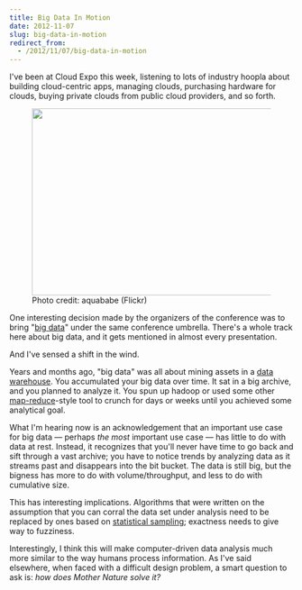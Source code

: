 ```yaml
---
title: Big Data In Motion
date: 2012-11-07
slug: big-data-in-motion
redirect_from:
  - /2012/11/07/big-data-in-motion
---
```


I've been at Cloud Expo this week, listening to lots of industry hoopla about building cloud-centric apps, managing clouds, purchasing hardware for clouds, buying private clouds from public cloud providers, and so forth.

<figure><img alt="" src="http://farm6.staticflickr.com/5283/5247181522_d9884b37ac.jpg" height="332" width="500" /><figcaption>Photo credit: aquababe (Flickr)</figcaption></figure>

One interesting decision made by the organizers of the conference was to bring "<a class="zem_slink" title="Big data" href="http://en.wikipedia.org/wiki/Big_data" target="_blank" rel="wikipedia">big data</a>" under the same conference umbrella. There's a whole track here about big data, and it gets mentioned in almost every presentation.

And I've sensed a shift in the wind.

Years and months ago, "big data" was all about mining assets in a <a class="zem_slink" title="Data warehouse" href="http://en.wikipedia.org/wiki/Data_warehouse" target="_blank" rel="wikipedia">data warehouse</a>. You accumulated your big data over time. It sat in a big archive, and you planned to analyze it. You spun up hadoop or used some other <a class="zem_slink" title="MapReduce" href="http://en.wikipedia.org/wiki/MapReduce" target="_blank" rel="wikipedia">map-reduce</a>-style tool to crunch for days or weeks until you achieved some analytical goal.

What I'm hearing now is an acknowledgement that an important use case for big data &mdash; perhaps <em>the most</em> important use case &mdash; has little to do with data at rest. Instead, it recognizes that you'll never have time to go back and sift through a vast archive; you have to notice trends by analyzing data as it streams past and disappears into the bit bucket. The data is still big, but the bigness has more to do with volume/throughput, and less to do with cumulative size.

This has interesting implications. Algorithms that were written on the assumption that you can corral the data set under analysis need to be replaced by ones based on <a class="zem_slink" title="Sampling (statistics)" href="http://en.wikipedia.org/wiki/Sampling_%28statistics%29" target="_blank" rel="wikipedia">statistical sampling</a>; exactness needs to give way to fuzziness.

Interestingly, I think this will make computer-driven data analysis much more similar to the way humans process information. As I've said elsewhere, when faced with a difficult design problem, a smart question to ask is: <em>how does Mother Nature solve it?</em>
